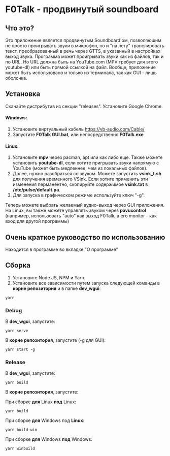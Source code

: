 # F0Talk - продвинутый soundboard
## Что это?
Это приложение является продвинутым Soundboard\'ом, позволяющим не просто проигрывать звуки в микрофон, но и "на лету" транслировать текст, преобразованный в речь через GTTS, в указанный в настройках выход звука. Программа может проигрывать звуки как из файлов, так и по URL. Но URL должна быть на YouTube.com (MPV требует для этого youtube-dl) или быть прямой ссылкой на файл. Вообще, приложение может быть использовано и только из терминала, так как GUI - лишь оболочка.

## Установка
Скачайте дистрибутив из секции "releases". Установите Google Chrome.

#### Windows:
1. Установите виртуальный кабель https://vb-audio.com/Cable/ 
2. Запустите **F0Talk GUI.bat**, или непосредственно **F0Talk.exe**

#### Linux: 
1. Установите **mpv** через pacman, apt или как либо еще. Также можете установить **youtube-dl**, если хотите пригрывать звуки напрямую с YouTube (может быть медленнее, чем из локальных файлов).
2. Далее, нужно разобраться со звуком. Можете запустить **vsink_t.sh** для получения временного VSink. Если хотите применить эти изменения перманентно, скопируйте содержимое **vsink.txt** в **/etc/pulse/default.pa**.
3. Для запуска в графическом режиме используйте ключ "-g".

Теперь можете выбрать желаемый аудио-выход через GUI приложения. На Linux, вы также можете управлять звуком через **pavucontrol** (например, использовать "auto" как выход F0Talk, а его monitor - как вход для другой программы)

## Очень краткое руководство по использованию
Находится в программе во вкладке "О программе"

## Сборка
1. Установите Node.JS, NPM и Yarn.
2. Установите все зависимости путем запуска следующей команды в **корне репозитория** и в папке **dev_wgui**:
```
yarn
```

### Debug
В **dev_wgui**, запустите:
```
yarn serve
```
В **корне репозитория**, запустите (-g для GUI):
```
yarn start -g
```

### Release
В **dev_wgui**, запустите:
```
yarn build
```
В **корне репозитория**, запустите:

При сборке **для** Linux **под** Linux:
```
yarn build
```
При сборке **для** Windows под **Linux**:
```
yarn build-win
```
При сборке **для** Windows **под** Windows:
```
yarn winbuild
```